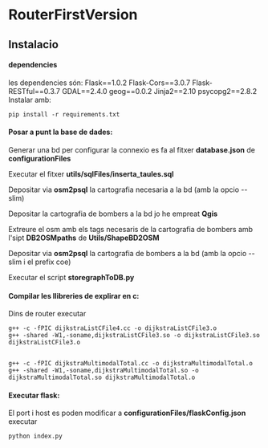 # RouterFirstVersion 

## Instalacio 

#### dependencies
les dependencies són:
Flask==1.0.2
Flask-Cors==3.0.7
Flask-RESTful==0.3.7
GDAL==2.4.0
geog==0.0.2
Jinja2==2.10
psycopg2==2.8.2
Instalar amb:
```
pip install -r requirements.txt
```
#### Posar a punt la base de dades:
Generar una bd per configurar la connexio es fa al fitxer **database.json** de **configurationFiles**

  Executar el fitxer **utils/sqlFiles/inserta_taules.sql**

  Depositar via **osm2psql** la cartografia necesaria a la bd (amb la opcio --slim)

  Depositar la cartografia de bombers a la bd jo he empreat **Qgis**

  Extreure el osm amb els tags necesaris de la cartografia de bombers amb l'sipt **DB2OSMpaths** de **Utils/ShapeBD2OSM**

  Depositar via **osm2psql** la cartografia de bombers a la bd (amb la opcio --slim i el prefix coe)

  Executar el script **storegraphToDB.py**

#### Compilar les llibreries de explirar en c:
Dins de router executar 
```
g++ -c -fPIC dijkstraListCFile4.cc -o dijkstraListCFile3.o
g++ -shared -W1,-soname,dijkstraListCFile3.so -o dijkstraListCFile3.so dijkstraListCFile3.o


g++ -c -fPIC dijkstraMultimodalTotal.cc -o dijkstraMultimodalTotal.o
g++ -shared -W1,-soname,dijkstraMultimodalTotal.so -o dijkstraMultimodalTotal.so dijkstraMultimodalTotal.o
```

#### Executar flask:
El port i host es poden modificar a **configurationFiles/flaskConfig.json**
executar
```
python index.py
```
